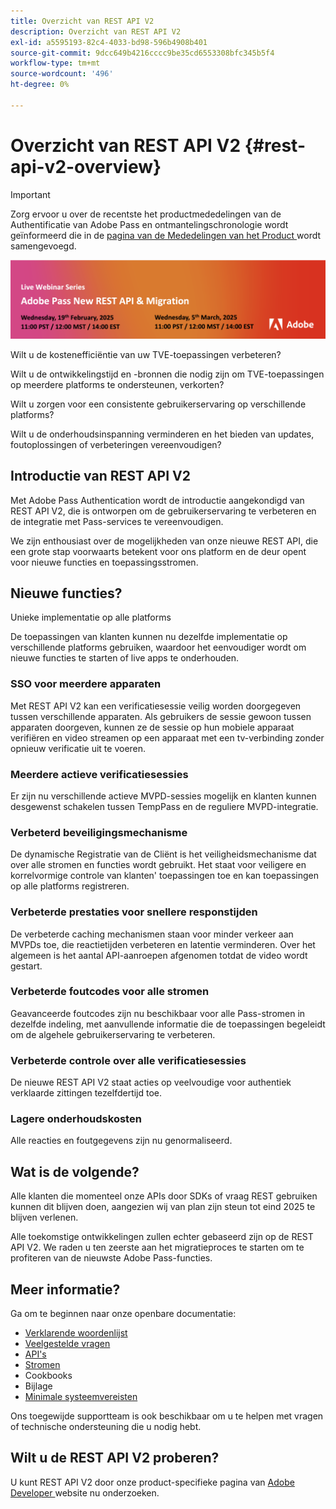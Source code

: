```yaml
---
title: Overzicht van REST API V2
description: Overzicht van REST API V2
exl-id: a5595193-82c4-4033-bd98-596b4908b401
source-git-commit: 9dcc649b4216cccc9be35cd6553308bfc345b5f4
workflow-type: tm+mt
source-wordcount: '496'
ht-degree: 0%

---
```


# Overzicht van REST API V2 {#rest-api-v2-overview}

>[!IMPORTANT]
>
> Zorg ervoor u over de recentste het productmededelingen van de Authentificatie van Adobe Pass en ontmantelingschronologie wordt geïnformeerd die in de [ pagina van de Mededelingen van het Product ](/help/authentication/product-announcements.md) wordt samengevoegd.

<a href="https://experienceleague.adobe.com/en/docs/pass/authentication/product-announcements">![ Levende Webinar Reeksen ](/help/authentication/assets/rest-api-v2/live-webinar-series-banner.png)</a>

Wilt u de kostenefficiëntie van uw TVE-toepassingen verbeteren?

Wilt u de ontwikkelingstijd en -bronnen die nodig zijn om TVE-toepassingen op meerdere platforms te ondersteunen, verkorten?

Wilt u zorgen voor een consistente gebruikerservaring op verschillende platforms?

Wilt u de onderhoudsinspanning verminderen en het bieden van updates, foutoplossingen of verbeteringen vereenvoudigen?

## Introductie van REST API V2

Met Adobe Pass Authentication wordt de introductie aangekondigd van REST API V2, die is ontworpen om de gebruikerservaring te verbeteren en de integratie met Pass-services te vereenvoudigen.

We zijn enthousiast over de mogelijkheden van onze nieuwe REST API, die een grote stap voorwaarts betekent voor ons platform en de deur opent voor nieuwe functies en toepassingsstromen.

## Nieuwe functies?

Unieke implementatie op alle platforms

De toepassingen van klanten kunnen nu dezelfde implementatie op verschillende platforms gebruiken, waardoor het eenvoudiger wordt om nieuwe functies te starten of live apps te onderhouden.

### SSO voor meerdere apparaten

Met REST API V2 kan een verificatiesessie veilig worden doorgegeven tussen verschillende apparaten. Als gebruikers de sessie gewoon tussen apparaten doorgeven, kunnen ze de sessie op hun mobiele apparaat verifiëren en video streamen op een apparaat met een tv-verbinding zonder opnieuw verificatie uit te voeren.

### Meerdere actieve verificatiesessies

Er zijn nu verschillende actieve MVPD-sessies mogelijk en klanten kunnen desgewenst schakelen tussen TempPass en de reguliere MVPD-integratie.

### Verbeterd beveiligingsmechanisme

De dynamische Registratie van de Cliënt is het veiligheidsmechanisme dat over alle stromen en functies wordt gebruikt. Het staat voor veiligere en korrelvormige controle van klanten&#39; toepassingen toe en kan toepassingen op alle platforms registreren.

### Verbeterde prestaties voor snellere responstijden

De verbeterde caching mechanismen staan voor minder verkeer aan MVPDs toe, die reactietijden verbeteren en latentie verminderen. Over het algemeen is het aantal API-aanroepen afgenomen totdat de video wordt gestart.

### Verbeterde foutcodes voor alle stromen

Geavanceerde foutcodes zijn nu beschikbaar voor alle Pass-stromen in dezelfde indeling, met aanvullende informatie die de toepassingen begeleidt om de algehele gebruikerservaring te verbeteren.

### Verbeterde controle over alle verificatiesessies

De nieuwe REST API V2 staat acties op veelvoudige voor authentiek verklaarde zittingen tezelfdertijd toe.

### Lagere onderhoudskosten

Alle reacties en foutgegevens zijn nu genormaliseerd.

## Wat is de volgende?

Alle klanten die momenteel onze APIs door SDKs of vraag REST gebruiken kunnen dit blijven doen, aangezien wij van plan zijn steun tot eind 2025 te blijven verlenen.

Alle toekomstige ontwikkelingen zullen echter gebaseerd zijn op de REST API V2. We raden u ten zeerste aan het migratieproces te starten om te profiteren van de nieuwste Adobe Pass-functies.

## Meer informatie?

Ga om te beginnen naar onze openbare documentatie:

- [Verklarende woordenlijst](rest-api-v2-glossary.md)
- [Veelgestelde vragen](rest-api-v2-faqs.md)
- [API&#39;s](apis/rest-api-v2-apis-overview.md)
- [Stromen](flows/rest-api-v2-flows-overview.md)
- Cookbooks
- Bijlage
- [Minimale systeemvereisten](/help/authentication/integration-guide-programmers/minimum-system-requirements.md)

Ons toegewijde supportteam is ook beschikbaar om u te helpen met vragen of technische ondersteuning die u nodig hebt.

## Wilt u de REST API V2 proberen?

U kunt REST API V2 door onze product-specifieke pagina van [ Adobe Developer ](https://developer.adobe.com/adobe-pass/) website nu onderzoeken.
